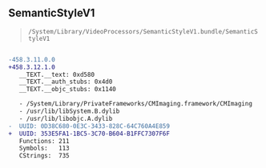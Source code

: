 ## SemanticStyleV1

> `/System/Library/VideoProcessors/SemanticStyleV1.bundle/SemanticStyleV1`

```diff

-458.3.11.0.0
+458.3.12.1.0
   __TEXT.__text: 0xd580
   __TEXT.__auth_stubs: 0x4d0
   __TEXT.__objc_stubs: 0x1140

   - /System/Library/PrivateFrameworks/CMImaging.framework/CMImaging
   - /usr/lib/libSystem.B.dylib
   - /usr/lib/libobjc.A.dylib
-  UUID: 0D38C680-0E3C-3433-828C-64C760A4E859
+  UUID: 353E5FA1-1BC5-3C70-B604-B1FFC7307F6F
   Functions: 211
   Symbols:   113
   CStrings:  735

```

